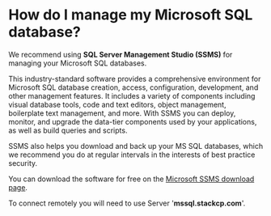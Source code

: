 # How do I manage my Microsoft SQL database?

We recommend using **SQL Server Management Studio (SSMS)** for managing your Microsoft SQL databases.&#x20;

This industry-standard software provides a comprehensive environment for Microsoft SQL database creation, access, configuration, development, and other management features. It includes a variety of components including visual database tools, code and text editors, object management, boilerplate text management, and more. With SSMS you can deploy, monitor, and upgrade the data-tier components used by your applications, as well as build queries and scripts.

SSMS also helps you download and back up your MS SQL databases, which we recommend you do at regular intervals in the interests of best practice security.

You can download the software for free on the [Microsoft SSMS download page](https://docs.microsoft.com/en-us/sql/ssms/download-sql-server-management-studio-ssms).

To connect remotely you will need to use Server '**mssql.stackcp.com**'.
